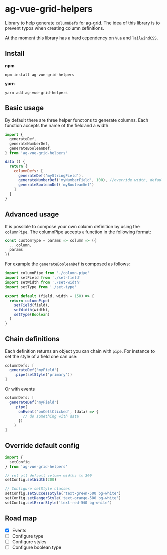 # ag-vue-grid-helpers
Library to help generate `columnDefs` for [ag-grid](https://www.ag-grid.com/). The idea of this library is to prevent typos when creating column definitions. 

At the moment this library has a hard dependency on `Vue` and `TailwindCSS`.

## Install
**npm**
```
npm install ag-vue-grid-helpers
```

**yarn**
```
yarn add ag-vue-grid-helpers
```

## Basic usage
By default there are three helper functions to generate columns. Each function accepts the name of the field and a width.
```js
import {
  generateDef,
  generateNumberDef,
  generateBooleanDef,
} from 'ag-vue-grid-helpers'

data () {
  return {
    columnDefs: [
      generateDef('myStringField'),
      generateNumberDef('myNumberField', 100), //override width, default = 150
      generateBooleanDef('myBooleanDef')
    ]
  }
}
```
## Advanced usage
It is possible to compose your own column definition by using the `columnPipe`. The columnPipe accepts a function in the following format: 

```js
const customType = params => column => ({
  ...column,
  params
})
```

For example the `generateBooleanDef` is composed as follows: 
```js
import columnPipe from './column-pipe'
import setField from './set-field'
import setWidth from './set-width'
import setType from './set-type'

export default (field, width = 150) => {
  return columnPipe(
    setField(field),
    setWidth(width),
    setType(Boolean)
  )
}
```

## Chain definitions

Each definition returns an object you can chain with `pipe`. For instance to set the style of a field one can use:
```js
columnDefs: [
  generateDef('myField')
    .pipe(setStyle('primary'))
]
```

Or with events
```js
columnDefs: [
  generateDef('myField')
    .pipe(
      onEvent('onCellClicked', (data) => {
        // do something with data
      })
    )
]
```

## Override default config
```js
import {
  setConfig
} from 'ag-vue-grid-helpers'

// set all default column widths to 200
setConfig.setWidth(200)

// Configure setStyle classes
setConfig.setSuccessStyle('text-green-500 bg-white')
setConfig.setDangerStyle('text-orange-500 bg-white')
setConfig.setErrorStyle('text-red-500 bg-white')
```

## Road map
* [x]  Events
* [ ]  Configure type
* [ ]  Configure styles
* [ ]  Configure boolean type